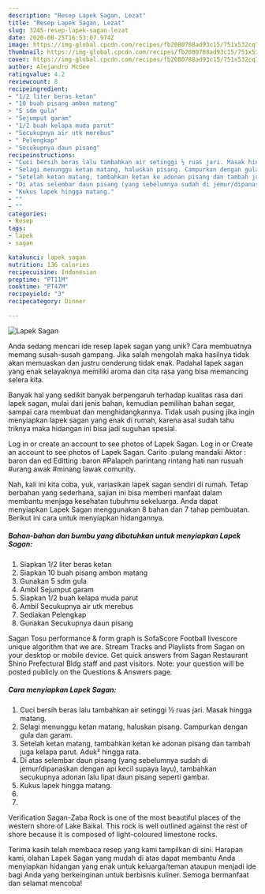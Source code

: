```yaml
---
description: "Resep Lapek Sagan, Lezat"
title: "Resep Lapek Sagan, Lezat"
slug: 3245-resep-lapek-sagan-lezat
date: 2020-08-25T16:53:07.974Z
image: https://img-global.cpcdn.com/recipes/fb2080788ad93c15/751x532cq70/lapek-sagan-foto-resep-utama.jpg
thumbnail: https://img-global.cpcdn.com/recipes/fb2080788ad93c15/751x532cq70/lapek-sagan-foto-resep-utama.jpg
cover: https://img-global.cpcdn.com/recipes/fb2080788ad93c15/751x532cq70/lapek-sagan-foto-resep-utama.jpg
author: Alejandro McGee
ratingvalue: 4.2
reviewcount: 8
recipeingredient:
- "1/2 liter beras ketan"
- "10 buah pisang ambon matang"
- "5 sdm gula"
- "Sejumput garam"
- "1/2 buah kelapa muda parut"
- "Secukupnya air utk merebus"
- " Pelengkap"
- "Secukupnya daun pisang"
recipeinstructions:
- "Cuci bersih beras lalu tambahkan air setinggi ½ ruas jari. Masak hingga matang."
- "Selagi menunggu ketan matang, haluskan pisang. Campurkan dengan gula dan garam."
- "Setelah ketan matang, tambahkan ketan ke adonan pisang dan tambah juga kelapa parut. Aduk² hingga rata."
- "Di atas selembar daun pisang (yang sebelumnya sudah di jemur/dipanaskan dengan api kecil supaya layu), tambahkan secukupnya adonan lalu lipat daun pisang seperti gambar."
- "Kukus lapek hingga matang."
- ""
- ""
categories:
- Resep
tags:
- lapek
- sagan

katakunci: lapek sagan 
nutrition: 136 calories
recipecuisine: Indonesian
preptime: "PT11M"
cooktime: "PT47M"
recipeyield: "3"
recipecategory: Dinner

---
```



![Lapek Sagan](https://img-global.cpcdn.com/recipes/fb2080788ad93c15/751x532cq70/lapek-sagan-foto-resep-utama.jpg)

Anda sedang mencari ide resep lapek sagan yang unik? Cara membuatnya memang susah-susah gampang. Jika salah mengolah maka hasilnya tidak akan memuaskan dan justru cenderung tidak enak. Padahal lapek sagan yang enak selayaknya memiliki aroma dan cita rasa yang bisa memancing selera kita.

Banyak hal yang sedikit banyak berpengaruh terhadap kualitas rasa dari lapek sagan, mulai dari jenis bahan, kemudian pemilihan bahan segar, sampai cara membuat dan menghidangkannya. Tidak usah pusing jika ingin menyiapkan lapek sagan yang enak di rumah, karena asal sudah tahu triknya maka hidangan ini bisa jadi suguhan spesial.

Log in or create an account to see photos of Lapek Sagan. Log in or Create an account to see photos of Lapek Sagan. Carito :pulang mandaki Aktor : baron dan ed Editting :baron #Palapeh parintang rintang hati nan rusuah #urang awak #minang lawak comunity.


Nah, kali ini kita coba, yuk, variasikan lapek sagan sendiri di rumah. Tetap berbahan yang sederhana, sajian ini bisa memberi manfaat dalam membantu menjaga kesehatan tubuhmu sekeluarga. Anda dapat menyiapkan Lapek Sagan menggunakan 8 bahan dan 7 tahap pembuatan. Berikut ini cara untuk menyiapkan hidangannya.

<!--inarticleads1-->

##### Bahan-bahan dan bumbu yang dibutuhkan untuk menyiapkan Lapek Sagan:

1. Siapkan 1/2 liter beras ketan
1. Siapkan 10 buah pisang ambon matang
1. Gunakan 5 sdm gula
1. Ambil Sejumput garam
1. Siapkan 1/2 buah kelapa muda parut
1. Ambil Secukupnya air utk merebus
1. Sediakan  Pelengkap
1. Gunakan Secukupnya daun pisang


Sagan Tosu performance &amp; form graph is SofaScore Football livescore unique algorithm that we are. Stream Tracks and Playlists from Sagan on your desktop or mobile device. Get quick answers from Sagan Restaurant Shino Prefectural Bldg staff and past visitors. Note: your question will be posted publicly on the Questions &amp; Answers page. 

<!--inarticleads2-->

##### Cara menyiapkan Lapek Sagan:

1. Cuci bersih beras lalu tambahkan air setinggi ½ ruas jari. Masak hingga matang.
1. Selagi menunggu ketan matang, haluskan pisang. Campurkan dengan gula dan garam.
1. Setelah ketan matang, tambahkan ketan ke adonan pisang dan tambah juga kelapa parut. Aduk² hingga rata.
1. Di atas selembar daun pisang (yang sebelumnya sudah di jemur/dipanaskan dengan api kecil supaya layu), tambahkan secukupnya adonan lalu lipat daun pisang seperti gambar.
1. Kukus lapek hingga matang.
1. 
1. 


Verification Sagan-Zaba Rock is one of the most beautiful places of the western shore of Lake Baikal. This rock is well outlined against the rest of shore because it is composed of light-coloured limestone rocks. 

Terima kasih telah membaca resep yang kami tampilkan di sini. Harapan kami, olahan Lapek Sagan yang mudah di atas dapat membantu Anda menyiapkan hidangan yang enak untuk keluarga/teman ataupun menjadi ide bagi Anda yang berkeinginan untuk berbisnis kuliner. Semoga bermanfaat dan selamat mencoba!
